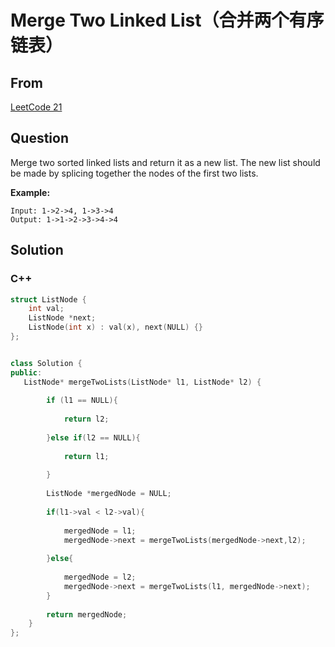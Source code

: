 # Merge Two Linked List（合并两个有序链表）



## From

[LeetCode 21](https://leetcode.com/problems/merge-two-sorted-lists/description/)



## Question

Merge two sorted linked lists and return it as a new list. The new list should be made by splicing together the nodes of the first two lists.



**Example:**

```
Input: 1->2->4, 1->3->4
Output: 1->1->2->3->4->4
```



## Solution  



### C++

```c++
struct ListNode {
    int val;
    ListNode *next;
    ListNode(int x) : val(x), next(NULL) {}
};


class Solution {
public:
   ListNode* mergeTwoLists(ListNode* l1, ListNode* l2) {
        
        if (l1 == NULL){
            
            return l2;
            
        }else if(l2 == NULL){
            
            return l1;
            
        }
        
        ListNode *mergedNode = NULL;
        
        if(l1->val < l2->val){
            
            mergedNode = l1;
            mergedNode->next = mergeTwoLists(mergedNode->next,l2);
            
        }else{
            
            mergedNode = l2;
            mergedNode->next = mergeTwoLists(l1, mergedNode->next);
        }
        
        return mergedNode;
    }
};
```

